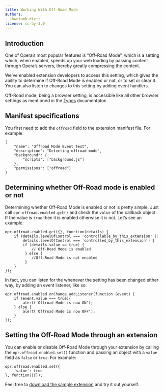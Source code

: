 ```yaml
---
title: Working With Off-Road Mode
authors:
- shwetank-dixit
license: cc-by-3.0
---
```


## Introduction

One of Opera’s most popular features is “Off-Road Mode”, which is a setting which, when enabled, speeds up your web loading by passing content through Opera’s servers, thereby greatly compressing the content.

We’ve enabled extension developers to access this setting, which gives the ability to determine if Off-Road Mode is enabled or not, or to set or clear it. You can also listen to changes to this setting by adding event handlers.

Off-Road mode, being a browser setting, is accessible like all other browser settings as mentioned in the [Types](https://developer.chrome.com/extensions/types) documentaton.

## Manifest specifications

You first need to add the `offroad` field to the extension manifest file. For example:

	{
		"name": "Offroad Mode Event test",
		"description": "Detecting offroad mode",
		"background": {
			"scripts": ["background.js"]
		},
		"permissions": ["offroad"]
	}

## Determining whether Off-Road mode is enabled or not

Determining whether Off-Road Mode is enabled or not is pretty simple. Just call `opr.offroad.enabled.get()` and check the `value` of the callback object. If the value is `true` then it is enabled otherwise it is not. Let’s see an example:

	opr.offroad.enabled.get({}, function(details) {
		if (details.levelOfControl === 'controllable_by_this_extension' ||
			details.levelOfControl === 'controlled_by_this_extension') {
			if (details.value == true) {
				// Off-Road Mode is enabled
			 } else {
				//Off-Road Mode is not enabled
			 }
		}
	});

In fact, you can listen for the whenever the setting has been changed either way, by adding an event listener, like so:

	opr.offroad.enabled.onChange.addListener(function (event) {
		if (event.value === true){
			alert('Offroad Mode is now ON');
		} else {
			alert('Offroad Mode is now OFF');
		}
	});

## Setting the Off-Road Mode through an extension

You can enable or disable Off-Road Mode through your extension by calling the `opr.offroad.enabled.set()` function and passing an object with a `value` field as `false` or `true`. For example:

	opr.offroad.enabled.set({
		'value': true
	}, function(){});

Feel free to [download the sample extension](samples/offroad.nex) and try it out yourself.
